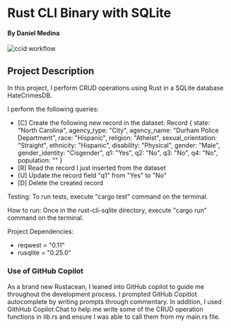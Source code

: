 # Rust CLI Binary with SQLite
#### By Daniel Medina
![ccid workflow](https://github.com/medinardaniel/ids706-miniproj-5/actions/workflows/cicd.yml/badge.svg)

## Project Description
In this project, I perform CRUD operations using Rust in a SQLite database HateCrimesDB.

I perform the following queries:
* [C] Create the following new record in the dataset:
Record { state: "North Carolina", agency_type: "City", agency_name: "Durham Police Department", race: "Hispanic", religion: "Atheist", sexual_orientation: "Straight", ethnicity: "Hispanic", disability: "Physical", gender: "Male", gender_identity: "Cisgender", q1: "Yes", q2: "No", q3: "No", q4: "No", population: "" }
* [R] Read the record I just inserted from the dataset
* [U] Update the record field "q1" from "Yes" to "No"
* [D] Delete the created record

Testing:
To run tests, execute "cargo test" command on the terminal.

How to run:
Once in the rust-cli-sqlite directory, execute "cargo run" command on the terminal.

Project Dependencies:
* reqwest = "0.11"
* rusqlite = "0.25.0"

### Use of GitHub Copilot
As a brand new Rustacean, I leaned into GitHub copilot to guide me throughout the development process. I prompted GitHub Copitlot autocomplete by writing prompts through commentary. In addition, I used GithHub Copilot Chat to help me write some of the CRUD operation functions in lib.rs and ensure I was able to call them from my main.rs file.


